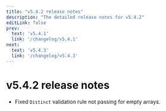 ```yaml
---
title: "v5.4.2 release notes"
description: "The detailed release notes for v5.4.2"
editLink: false
prev:
  text: 'v5.4.1'
  link: '/changelog/v5.4.1'
next:
  text: 'v5.4.3'
  link: '/changelog/v5.4.3'
---
```


# v5.4.2 release notes

- Fixed `Distinct` validation rule not passing for empty arrays.